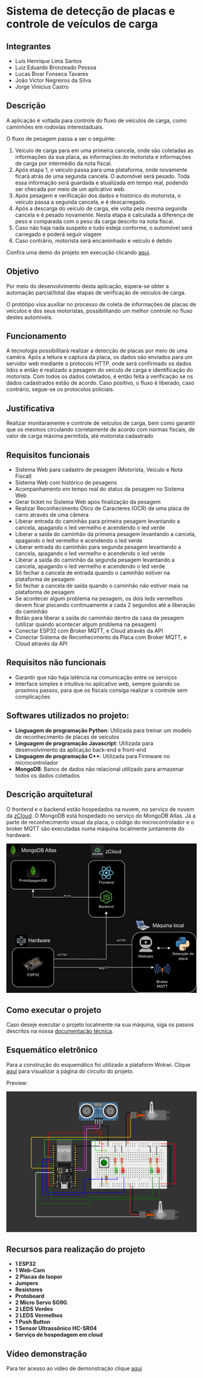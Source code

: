 # Sistema de detecção de placas e controle de veículos de carga

## Integrantes

- Luís Henrique Lima Santos
- Luiz Eduardo Bronzeado Pessoa
- Lucas Bivar Fonseca Tavares
- João Victor Negreiros da Silva
- Jorge Vinicius Castro


## Descrição

A aplicação é voltada para controle do fluxo de veículos de carga, como caminhões em rodovias interestaduais.

O fluxo de pesagem passa a ser o seguinte:

1. Veículo de carga para em uma primeira cancela, onde são coletadas as informações da sua placa, as informações do motorista e informações de carga por intermédio da nota fiscal.
2. Após etapa 1, o veículo passa para uma plataforma, onde novamente ficará atrás de uma segunda cancela. O automóvel será pesado. Toda essa informação será guardada e atualizada em tempo real, podendo ser checada por meio de um aplicativo web.
3. Após pesagem e verificação dos dados e histórico do motorista, o veículo passa a segunda cancela, e é descarregado.
4. Após a descarga do veículo de carga, ele volta pela mesma segunda cancela e é pesado novamente. Nesta etapa é calculada a diferença de peso e comparada com o peso da carga descrito na nota fiscal.
5. Caso não haja nada suspeito e tudo esteja conforme, o automóvel será carregado e poderá seguir viagem
6. Caso contrário, motorista será encaminhado e veículo é detido

Confira uma demo do projeto em execução clicando [aqui](https://www.youtube.com/watch?v=y9jM6nrJ87I). 

## Objetivo

Por meio do desenvolvimento desta aplicação, espera-se obter a automação parcial/total das etapas de verificação de veículos de carga.

O protótipo visa auxiliar no processo de coleta de informações de placas de veículos e dos seus motoristas, possibilitando um melhor controle no fluxo destes automíveis.

## Funcionamento

A tecnologia possibilitará realizar a detecção de placas por meio de uma camêra. Após a leitura e captura da placa, os dados são enviados para um servidor web mediante o protocolo HTTP, onde será confirmado os dados lidos e então é realizado a pesagem do veículo de carga e identificação do motorista. Com todos os dados coletados, é então feita a verificação se os dados cadastrados estão de acordo. Caso positivo, o fluxo é liberado, caso contrário, segue-se os protocolos policiais.

## Justificativa

Realizar monitaramente e controle de veículos de carga, bem como garantir que os mesmos circulando corretamente de acordo com normas fiscais, de valor de carga máxima permitida, até motorista cadastrado

## Requisitos funcionais

- Sistema Web para cadastro de pesagem (Motorista, Veículo e Nota Fiscal)
- Sistema Web com histórico de pesagens
- Acompanhamento em tempo real do status da pesagem no Sistema Web
- Gerar ticket no Sistema Web após finalização da pesagem
- Realizar Reconhecimento Ótico de Caracteres (OCR) de uma placa de carro através de uma câmera
- Liberar entrada do caminhão para primeira pesagem levantando a cancela, apagando o led vermelho e acendendo o led verde
- Liberar a saída do caminhão da primeira pesagem levantando a cancela, apagando o led vermelho e acendendo o led verde
- Liberar entrada do caminhão para segunda pesagem levantando a cancela, apagando o led vermelho e acendendo o led verde
- Liberar a saída do caminhão da segunda pesagem levantando a cancela, apagando o led vermelho e acendendo o led verde
- Só fechar a cancela de entrada quando o caminhão estiver na plataforma de pesagem
- Só fechar a cancela de saída quando o caminhão não estiver mais na plataforma de pesagem
- Se acontecer algum problema na pesagem, os dois leds vermelhos devem ficar piscando continuamente a cada 2 segundos até a liberação do caminhão
- Botão para liberar a saída do caminhão dentro da casa de pesagem (utilizar quando acontecer algum problema na pesagem)
- Conectar ESP32 com Broker MQTT, e Cloud através da API 
- Conectar Sistema de Reconhecimento da Placa com Broker MQTT, e Cloud através da API

## Requisitos não funcionais

- Garantir que não haja latência na comunicação entre os serviços
- Interface simples e intuitiva no aplicativo web, sempre guiando os proximos passos, para que os fiscais consiga realizar o controle sem complicações

## Softwares utilizados no projeto:

- **Linguagem de programação Python**: Utilizada para treinar um modelo de reconhecimento de placas de veículos
- **Linguagem de programação Javascript**: Utilizada para desenvolvimento da aplicação back-end e front-end
- **Linguagem de programação C++**: Utilizada para Firmware no microcontrolador
- **MongoDB**: Banco de dados não relacional utilizado para armazenar todos os dados coletados

## Descrição arquitetural
O frontend e o backend estão hospedados na nuvem, no serviço de nuvem da [zCloud](https://zcloud.ws). O MongoDB está hospedado no serviço do MongoDB Atlas.
Já a parte de reconhecimento visual da placa, o código do microcontrolador e o broker MQTT são executadas numa máquina localmente juntamente do hardware.

<div style="text-align: center;">
    <img alt="architecture" src="./images/arch.png" />
</div>

## Como executar o projeto
Caso deseje executar o projeto localmente na sua máquina, siga os passos descritos na nossa [documentação técnica](./TECHNICAL-README.md).

## Esquemático eletrônico
Para a construção do esquemático foi utilizado a plataform Wokwi.
Clique [aqui](https://wokwi.com/projects/383032811868797953) para visualizar a página do circuito do projeto.

Preview:
<div style="text-align: center;">
    <img alt="circuit" src="./images/circuit.png" />
</div>

## Recursos para realização do projeto

- **1 ESP32**
- **1 Web-Cam**
- **2 Placas de Isopor**
- **Jumpers**
- **Resistores**
- **Protoboard**
- **2 Micro Servo SG90.**
- **2 LEDS Verdes**
- **2 LEDS Vermelhos**
- **1 Push Button**
- **1 Sensor Ultrassônico HC-SR04**
- **Serviço de hospedagem em cloud**

## Vídeo demonstração

Para ter acesso ao vídeo de demonstração clique [aqui](https://www.youtube.com/watch?v=OpqCC4ew-GU)

